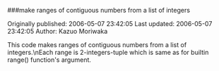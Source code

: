 ###make ranges of contiguous numbers from a list of integers

Originally published: 2006-05-07 23:42:05
Last updated: 2006-05-07 23:42:05
Author: Kazuo Moriwaka

This code makes ranges of contiguous numbers from a list of integers.\nEach range is 2-integers-tuple which is same as for builtin range() function's argument.